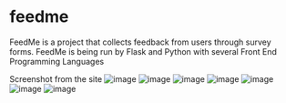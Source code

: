 # feedme
FeedMe is a project that collects feedback from users through survey forms. FeedMe is being run by Flask and Python with several Front End Programming Languages

Screenshot from the site
![image](https://github.com/w3nabil/feedme/assets/124899245/48aed73d-5003-4640-bd4d-80ed0c47935a)
![image](https://github.com/w3nabil/feedme/assets/124899245/03b0159b-c35f-4358-8d5e-3dd883e3e882)
![image](https://github.com/w3nabil/feedme/assets/124899245/644066d6-5506-4445-b80e-ba5b4737a63d)
![image](https://github.com/w3nabil/feedme/assets/124899245/3a1f178d-8acc-4f41-8961-29ed2ace0470)
![image](https://github.com/w3nabil/feedme/assets/124899245/de96b367-f28e-4a31-bd3b-c7b011b6ac7d)
![image](https://github.com/w3nabil/feedme/assets/124899245/716e1060-3cff-4ce0-9202-76eb60beb319)
![image](https://github.com/w3nabil/feedme/assets/124899245/4d752953-b9ac-439b-bfcc-5683cccd3f91)
